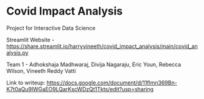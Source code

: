 # Covid Impact Analysis

Project for Interactive Data Science

Streamlit Website - https://share.streamlit.io/harryvineeth/covid_impact_analysis/main/covid_analysis.py

Team 1 - Adhokshaja Madhwaraj, Divija Nagaraju, Eric Youn, Rebecca Wilson, Vineeth Reddy Vatti

Link to writeup: https://docs.google.com/document/d/11flmn369Bn-K7t0aQu9IWGaEO9LQarKscWDzQt1Tkts/edit?usp=sharing




